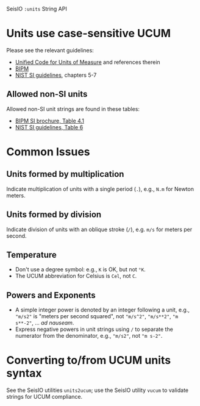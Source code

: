 SeisIO `:units` String API

# Units use case-sensitive UCUM
Please see the relevant guidelines:
* [Unified Code for Units of Measure](https://en.wikipedia.org/wiki/Unified_Code_for_Units_of_Measure) and references therein
* [BIPM](https://www.bipm.org/utils/common/pdf/si-brochure/SI-Brochure-9.pdf)
* [NIST SI guidelines](https://www.nist.gov/pml/special-publication-811/nist-guide-si-chapter-6-rules-and-style-conventions-printing-and-using), chapters 5-7

## Allowed non-SI units
Allowed non-SI unit strings are found in these tables:
* [BIPM SI brochure, Table 4.1](https://www.bipm.org/utils/common/pdf/si-brochure/SI-Brochure-9.pdf)
* [NIST SI guidelines, Table 6](https://www.nist.gov/pml/special-publication-811/nist-guide-si-chapter-5-units-outside-si)

# Common Issues

## Units formed by multiplication
Indicate multiplication of units with a single period (`.`), e.g., `N.m` for Newton meters.

## Units formed by division
Indicate division of units with an oblique stroke (`/`), e.g. `m/s` for meters per second.

## Temperature
* Don't use a degree symbol: e.g., `K` is OK, but not `°K`.
* The UCUM abbreviation for Celsius is `Cel`, not `C`.

## Powers and Exponents
* A simple integer power is denoted by an integer following a unit, e.g., `"m/s2"` is "meters per second squared", not `"m/s^2"`, `"m/s**2"`, `"m s**-2"`, ... *ad nauseam*.
* Express negative powers in unit strings using `/` to separate the numerator from the denominator, e.g., `"m/s2"`, not `"m s-2"`.

# Converting to/from UCUM units syntax
See the SeisIO utilities `units2ucum`; use the SeisIO utility `vucum` to validate strings for UCUM compliance.
